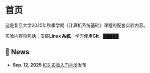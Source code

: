 # 首页

这是复旦大学2025年秋季学期《计算机系统基础》课程的配套实验内容。

实验内容将包括：安装**Linux 系统**，学习使用**Git**，█████

## 📰 News

* **Sep. 12, 2025** [ICS 实验入门手册](/lab/manual)发布

<Confetti />
